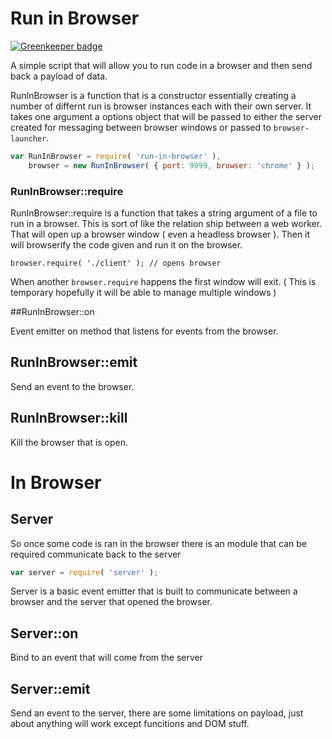 # Run in Browser

[![Greenkeeper badge](https://badges.greenkeeper.io/jcblw/run-in-browser.svg)](https://greenkeeper.io/)

A simple script that will allow you to run code in a browser and then send back a payload of data.

RunInBrowser is a function that is a constructor essentially creating a number of differnt run is browser instances each with their own server. It takes one argument a options object that will be passed to either the server created for messaging between browser windows or passed to `browser-launcher`.

```javascript
var RunInBrowser = require( 'run-in-browser' ),
    browser = new RunInBrowser( { port: 9999, browser: 'chrome' } );
```

### RunInBrowser::require

RunInBrowser::require is a function that takes a string argument of a file to run in a browser. This is sort of like the relation ship between a web worker. That will open up a browser window ( even a headless browser ). Then it will browserify the code given and run it on the browser.

```
browser.require( './client' ); // opens browser
```

When another `browser.require` happens the first window will exit. ( This is temporary hopefully it will be able to manage multiple windows )

##RunInBrowser::on

Event emitter on method that listens for events from the browser.

## RunInBrowser::emit

Send an event to the browser.

## RunInBrowser::kill

Kill the browser that is open.

# In Browser

## Server

So once some code is ran in the browser there is an module that can be required communicate back to the server 

```javascript
var server = require( 'server' );
```

Server is a basic event emitter that is built to communicate between a browser and the server that opened the browser.

## Server::on

Bind to an event that will come from the server

## Server::emit

Send an event to the server, there are some limitations on payload, just about anything will work except funcitions and DOM stuff.
